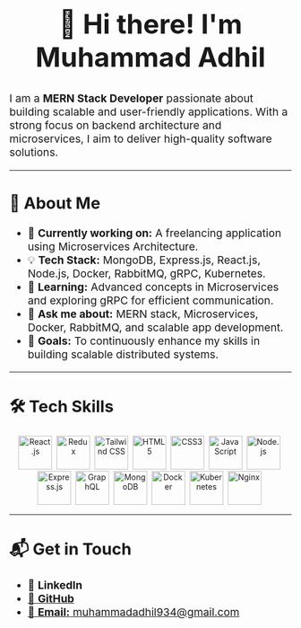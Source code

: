 <div align="center">
  <h1 style="font-size: 3rem;">👋 Hi there! I'm Muhammad Adhil</h1>
</div>

<p style="font-size: 1.2rem;">
  I am a <b>MERN Stack Developer</b> passionate about building scalable and user-friendly applications. With a strong focus on backend architecture and microservices, I aim to deliver high-quality software solutions.
</p>

---

<h2 style="font-size: 1.8rem;">🚀 About Me</h2>
<ul style="font-size: 1.2rem;">
  <li>🔭 <b>Currently working on:</b> A freelancing application using Microservices Architecture.</li>
  <li>💡 <b>Tech Stack:</b> MongoDB, Express.js, React.js, Node.js, Docker, RabbitMQ, gRPC, Kubernetes.</li>
  <li>🌱 <b>Learning:</b> Advanced concepts in Microservices and exploring gRPC for efficient communication.</li>
  <li>💬 <b>Ask me about:</b> MERN stack, Microservices, Docker, RabbitMQ, and scalable app development.</li>
  <li>🎯 <b>Goals:</b> To continuously enhance my skills in building scalable distributed systems.</li>
</ul>

---

<h2 style="font-size: 1.8rem;">🛠️ Tech Skills</h2>
<div align="center">
  <img src="https://cdn.jsdelivr.net/gh/devicons/devicon/icons/react/react-original-wordmark.svg" title="React.js" alt="React.js" width="60" height="60"/>&nbsp;
  <img src="https://cdn.jsdelivr.net/gh/devicons/devicon/icons/redux/redux-original.svg" title="Redux" alt="Redux" width="60" height="60"/>&nbsp;
  <img src="https://cdn.jsdelivr.net/gh/devicons/devicon/icons/tailwindcss/tailwindcss-plain.svg" title="Tailwind CSS" alt="Tailwind CSS" width="60" height="60"/>&nbsp;
  <img src="https://cdn.jsdelivr.net/gh/devicons/devicon/icons/html5/html5-original.svg" title="HTML5" alt="HTML5" width="60" height="60"/>&nbsp;
  <img src="https://cdn.jsdelivr.net/gh/devicons/devicon/icons/css3/css3-original.svg" title="CSS3" alt="CSS3" width="60" height="60"/>&nbsp;
  <img src="https://cdn.jsdelivr.net/gh/devicons/devicon/icons/javascript/javascript-original.svg" title="JavaScript" alt="JavaScript" width="60" height="60"/>&nbsp;
  <img src="https://cdn.jsdelivr.net/gh/devicons/devicon/icons/nodejs/nodejs-original-wordmark.svg" title="Node.js" alt="Node.js" width="60" height="60"/>&nbsp;
  <img src="https://cdn.jsdelivr.net/gh/devicons/devicon/icons/express/express-original-wordmark.svg" title="Express.js" alt="Express.js" width="60" height="60"/>&nbsp;
  <img src="https://cdn.jsdelivr.net/gh/devicons/devicon/icons/graphql/graphql-plain-wordmark.svg" title="GraphQL" alt="GraphQL" width="60" height="60"/>&nbsp;
  <img src="https://cdn.jsdelivr.net/gh/devicons/devicon/icons/mongodb/mongodb-original-wordmark.svg" title="MongoDB" alt="MongoDB" width="60" height="60"/>&nbsp;
  <img src="https://cdn.jsdelivr.net/gh/devicons/devicon/icons/docker/docker-original-wordmark.svg" title="Docker" alt="Docker" width="60" height="60"/>&nbsp;
  <img src="https://cdn.jsdelivr.net/gh/devicons/devicon/icons/kubernetes/kubernetes-plain-wordmark.svg" title="Kubernetes" alt="Kubernetes" width="60" height="60"/>&nbsp;
  <img src="https://cdn.jsdelivr.net/gh/devicons/devicon/icons/nginx/nginx-original.svg" title="Nginx" alt="Nginx" width="60" height="60"/>&nbsp;
</div>


---

<h2 style="font-size: 1.8rem;">📬 Get in Touch</h2>
<ul style="font-size: 1.2rem;">
  <li>💼 <b>LinkedIn</b> <a href='https://www.linkedin.com/in/muhammadadhil/'></li>
  <li>🐙 <b>GitHub</b></li>
  <li>📧 <b>Email:</b> muhammadadhil934@gmail.com</li>
</ul>
